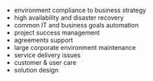 - environment compliance to business strategy
- high availability and disaster recovery
- common IT and business goals automation
- project success management
- agreements support
- large corporate environment maintenance
- service delivery issues
- customer & user care
- solution design
